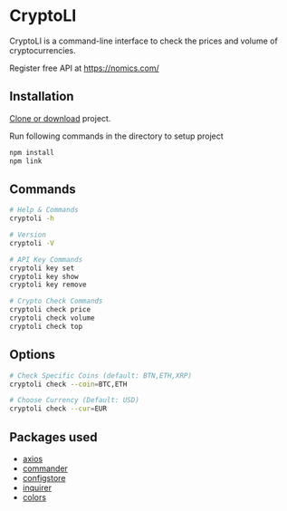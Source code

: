 # CryptoLI
CryptoLI is a command-line interface to check the prices and volume of cryptocurrencies.

Register free API at https://nomics.com/

## Installation
[Clone or download](https://github.com/Siddhant356/CryptoLI.git) project. 

Run following commands in the directory to setup project
```bash
npm install
npm link
```

## Commands

```bash
# Help & Commands
cryptoli -h

# Version
cryptoli -V

# API Key Commands
cryptoli key set
cryptoli key show
cryptoli key remove

# Crypto Check Commands
cryptoli check price
cryptoli check volume
cryptoli check top
```
## Options
```bash
# Check Specific Coins (default: BTN,ETH,XRP)
cryptoli check --coin=BTC,ETH

# Choose Currency (Default: USD)
cryptoli check --cur=EUR
```

## Packages used
* [axios](https://www.npmjs.com/package/axios)
* [commander](https://www.npmjs.com/package/commander)
* [configstore](https://www.npmjs.com/package/configstore)
* [inquirer](https://www.npmjs.com/package/inquirer)
* [colors](https://www.npmjs.com/package/colors)
